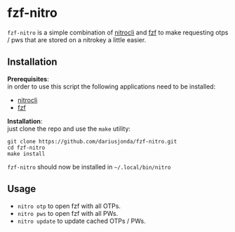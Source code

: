 # fzf-nitro
`fzf-nitro` is a simple combination of [nitrocli](https://github.com/d-e-s-o/nitrocli) and [fzf](https://github.com/junegunn/fzf) to make requesting otps / pws that are stored on a nitrokey a little easier.  

## Installation
**Prerequisites**:  
in order to use this script the following applications need to be installed:
- [nitrocli](https://github.com/d-e-s-o/nitrocli)
- [fzf](https://github.com/junegunn/fzf)
 
**Installation**:  
just clone the repo and use the `make` utility: 
```
git clone https://github.com/dariusjonda/fzf-nitro.git
cd fzf-nitro
make install
```
`fzf-nitro` should now be installed in `~/.local/bin/nitro`

## Usage
- `nitro otp` to open fzf with all OTPs.
- `nitro pws` to open fzf with all PWs.
- `nitro update` to update cached OTPs / PWs.
